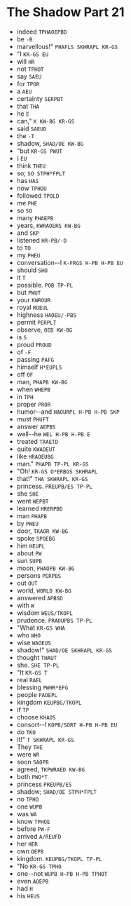 # The Shadow Part 21

* indeed `TPHAOEPBD`
* be `-B`
* marvellous!" `PHAFLS SKHRAPL KR-GS`
* "I `KR-GS EU`
* will `HR`
* not `TPHOT`
* say `SAEU`
* for `TPOR`
* a `AEU`
* certainty `SERPBT`
* that `THA`
* he `E`
* can," `K KW-BG KR-GS`
* said `SAEUD`
* the `-T`
* shadow, `SHAD/OE KW-BG`
* "but `KR-GS PWUT`
* I `EU`
* think `THEU`
* so; `SO STPH*FPLT`
* has `HAS`
* now `TPHOU`
* followed `TPOLD`
* me `PHE`
* so `SO`
* many `PHAEPB`
* years, `KWRAOERS KW-BG`
* and `SKP`
* listened `HR-PB/-D`
* to `TO`
* my `PHEU`
* conversation--I `K-FRGS H-PB H-PB EU`
* should `SHO`
* it `T`
* possible. `POB TP-PL`
* but `PWUT`
* your `KWROUR`
* royal `ROEUL`
* highness `HAOEU/-PBS`
* permit `PERPLT`
* observe, `OEB KW-BG`
* is `S`
* proud `PROUD`
* of `-F`
* passing `PAFG`
* himself `H*EUPLS`
* off `OF`
* man, `PHAPB KW-BG`
* when `WHEPB`
* in `TPH`
* proper `PROR`
* humor--and `HAOURPL H-PB H-PB SKP`
* must `PHUFT`
* answer `AEPBS`
* well--he `WEL H-PB H-PB E`
* treated `TRAETD`
* quite `KWAOEUT`
* like `HRAOEUBG`
* man." `PHAPB TP-PL KR-GS`
* "Oh! `KR-GS O*ERBGS SKHRAPL`
* that!" `THA SKHRAPL KR-GS`
* princess. `PREUPB/ES TP-PL`
* she `SHE`
* went `WEPBT`
* learned `HRERPBD`
* man `PHAPB`
* by `PWEU`
* door, `TKAOR KW-BG`
* spoke `SPOEBG`
* him `HEUPL`
* about `PW`
* sun `SUPB`
* moon, `PHAOPB KW-BG`
* persons `PERPBS`
* out `OUT`
* world, `WORLD KW-BG`
* answered `APBSD`
* with `W`
* wisdom `WEUS/TKOPL`
* prudence. `PRAOUPBS TP-PL`
* "What `KR-GS WHA`
* who `WHO`
* wise `WAOEUS`
* shadow!" `SHAD/OE SKHRAPL KR-GS`
* thought `THAUT`
* she. `SHE TP-PL`
* "It `KR-GS T`
* real `RAEL`
* blessing `PWHR*EFG`
* people `PAOEPL`
* kingdom `KEUPBG/TKOPL`
* if `TP`
* choose `KHAOS`
* consort--I `KOPB/SORT H-PB H-PB EU`
* do `TKO`
* it!" `T SKHRAPL KR-GS`
* They `THE`
* were `WR`
* soon `SAOPB`
* agreed, `TKPWRAED KW-BG`
* both `PWO*T`
* princess `PREUPB/ES`
* shadow; `SHAD/OE STPH*FPLT`
* no `TPHO`
* one `WUPB`
* was `WA`
* know `TPHOE`
* before `PW-F`
* arrived `A/REUFD`
* her `HER`
* own `OEPB`
* kingdom. `KEUPBG/TKOPL TP-PL`
* "No `KR-GS TPHO`
* one--not `WUPB H-PB H-PB TPHOT`
* even `AOEPB`
* had `H`
* his `HEUS`
